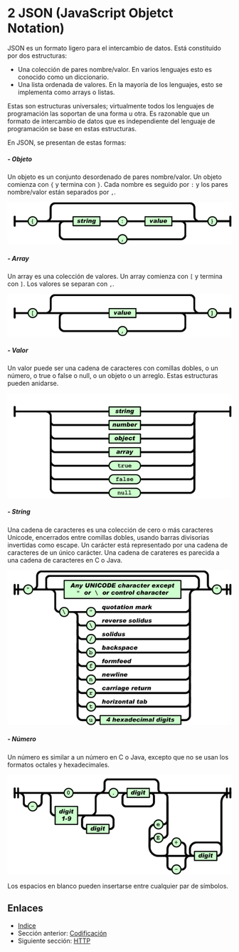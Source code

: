 # 2 JSON (JavaScript Objetct Notation)
JSON es un formato ligero para el intercambio de datos. Está constituído por dos estructuras:

- Una colección de pares nombre/valor. En varios lenguajes esto es conocido como un diccionario.
- Una lista ordenada de valores. En la mayoría de los lenguajes, esto se implementa como arrays o listas.

Estas son estructuras universales; virtualmente todos los lenguajes de programación las soportan de una forma u otra. Es razonable que un formato de intercambio de datos que es independiente del lenguaje de programación se base en estas estructuras.

En JSON, se presentan de estas formas:

##### - Objeto

Un objeto es un conjunto desordenado de pares nombre/valor. Un objeto comienza con `{` y termina con `}`. Cada nombre es seguido por `:` y los pares nombre/valor están separados por `,`. 

![](images/02-object.gif?raw=true)

##### - Array

Un array es una colección de valores. Un array comienza con `[` y termina con `]`. Los valores se separan con `,`.

![](images/02-array.gif?raw=true)

##### - Valor

Un valor puede ser una cadena de caracteres con comillas dobles, o un número, o true o false o null, o un objeto o un arreglo. Estas estructuras pueden anidarse.

![](images/02-value.gif?raw=true)

##### - String

Una cadena de caracteres es una colección de cero o más caracteres Unicode, encerrados entre comillas dobles, usando barras divisorias invertidas como escape. Un carácter está representado por una cadena de caracteres de un único carácter. Una cadena de carateres es parecida a una cadena de caracteres en C o Java.

![](images/02-string.gif?raw=true)

##### - Número

Un número es similar a un número en C o Java, excepto que no se usan los formatos octales y hexadecimales.

![](images/02-number.gif?raw=true)

Los espacios en blanco pueden insertarse entre cualquier par de símbolos.

## Enlaces

- [Indice](preface.md)
- Sección anterior: [Codificación](01.0.md)
- Siguiente sección: [HTTP](03.0.md)
